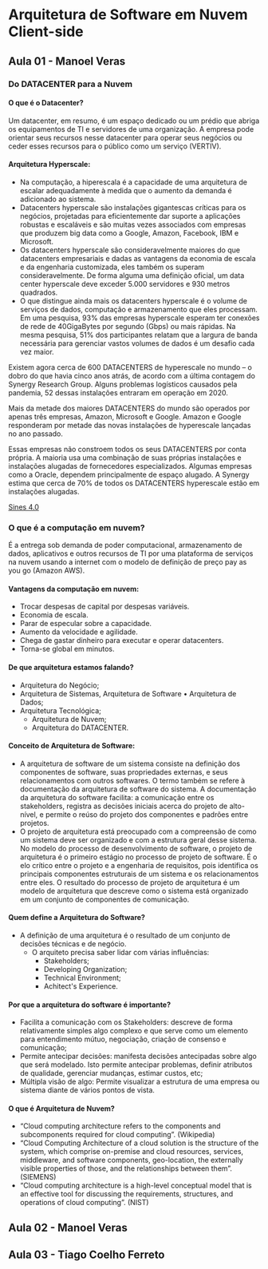 # Arquitetura de Software em Nuvem Client-side

## Aula 01 - Manoel Veras

### Do DATACENTER para a Nuvem

#### O que é o Datacenter?
Um datacenter, em resumo, é um espaço dedicado ou um prédio que abriga os equipamentos de TI e servidores de uma organização. A empresa pode orientar seus recursos nesse datacenter para operar seus negócios ou ceder esses recursos para o público como um serviço (VERTIV).

#### Arquitetura Hyperscale:
- Na computação, a hiperescala é a capacidade de uma arquitetura de escalar adequadamente à medida que o aumento da demanda é adicionado ao sistema.
- Datacenters hyperscale são instalações gigantescas críticas para os negócios, projetadas para eficientemente dar suporte a aplicações robustas e escaláveis e são muitas vezes associados com empresas que produzem big data como a Google, Amazon, Facebook, IBM e Microsoft.
- Os datacenters hyperscale são consideravelmente maiores do que datacenters empresariais e dadas as vantagens da economia de escala e da engenharia customizada, eles também os superam consideravelmente. De forma alguma uma definição oficial, um data center hyperscale deve exceder 5.000 servidores e 930 metros quadrados.
- O que distingue ainda mais os datacenters hyperscale é o volume de serviços de dados, computação e armazenamento que eles processam. Em uma pesquisa, 93% das empresas hyperscale esperam ter conexões de rede de 40GigaBytes por segundo (Gbps) ou mais rápidas. Na mesma pesquisa, 51% dos participantes relatam que a largura de banda necessária para gerenciar vastos volumes de dados é um desafio cada vez maior.

Existem agora cerca de 600 DATACENTERS de hyperescale no mundo – o dobro do que havia cinco anos atrás, de acordo com a última contagem do Synergy Research Group. Alguns problemas logísticos causados ​​pela pandemia, 52 dessas instalações entraram em operação em 2020.

Mais da metade dos maiores DATACENTERS do mundo são operados por apenas três empresas, Amazon, Microsoft e Google. Amazon e Google responderam por metade das novas instalações de hyperescale lançadas no ano passado.

Essas empresas não constroem todos os seus DATACENTERS por conta própria. A maioria usa uma combinação de suas próprias instalações e instalações alugadas de fornecedores especializados. Algumas empresas como a Oracle, dependem principalmente de espaço alugado. A Synergy estima que cerca de 70% de todos os DATACENTERS hyperescale estão em instalações alugadas.

[Sines 4.0](https://www.youtube.com/watch?v=nVGCKp1K8_U)

### O que é a computação em nuvem?

É a entrega sob demanda de poder computacional, armazenamento de dados, aplicativos e outros recursos de TI por uma plataforma de serviços na nuvem usando a internet com o modelo de definição de preço pay as you go (Amazon AWS).

#### Vantagens da computação em nuvem:
- Trocar despesas de capital por despesas variáveis.
- Economia de escala.
- Parar de especular sobre a capacidade.
- Aumento da velocidade e agilidade.
- Chega de gastar dinheiro para executar e operar datacenters.
- Torna-se global em minutos.

#### De que arquitetura estamos falando?
- Arquitetura do Negócio;
- Arquitetura de Sistemas, Arquitetura de Software • Arquitetura de Dados;
- Arquitetura Tecnológica;
  - Arquitetura de Nuvem;
  - Arquitetura do DATACENTER.
 
#### Conceito de Arquitetura de Software:
- A arquitetura de software de um sistema consiste na definição dos componentes de software, suas propriedades externas, e seus relacionamentos com outros softwares. O termo também se refere à documentação da arquitetura de software do sistema. A documentação da arquitetura do software facilita: a comunicação entre os stakeholders, registra as decisões iniciais acerca do projeto de alto-nível, e permite o reúso do projeto dos componentes e padrões entre projetos.
- O projeto de arquitetura está preocupado com a compreensão de como um sistema deve ser organizado e com a estrutura geral desse sistema. No modelo do processo de desenvolvimento de software, o projeto de arquitetura é o primeiro estágio no processo de projeto de software. É o elo crítico entre o projeto e a engenharia de requisitos, pois identifica os principais componentes estruturais de um sistema e os relacionamentos entre eles. O resultado do processo de projeto de arquitetura é um modelo de arquitetura que descreve como o sistema está organizado em um conjunto de componentes de comunicação.

#### Quem define a Arquitetura do Software?
- A definição de uma arquitetura é o resultado de um conjunto de decisões técnicas e de negócio.
  - O arquiteto precisa saber lidar com várias influências:
    - Stakeholders;
    - Developing Organization;
    - Technical Environment;
    - Achitect's Experience.

#### Por que a arquitetura do software é importante?
- Facilita a comunicação com os Stakeholders: descreve de forma relativamente simples algo complexo e que serve como um elemento para entendimento mútuo, negociação, criação de consenso e comunicação;
- Permite antecipar decisões: manifesta decisões antecipadas sobre algo que será modelado. Isto permite antecipar problemas, definir atributos de qualidade, gerenciar mudanças, estimar custos, etc;
- Múltipla visão de algo: Permite visualizar a estrutura de uma empresa ou sistema diante de vários pontos de vista.

#### O que é Arquitetura de Nuvem?
- “Cloud computing architecture refers to the components and subcomponents required for cloud computing”. (Wikipedia)
- “Cloud Computing Architecture of a cloud solution is the structure of the system, which comprise on-premise and cloud resources, services, middleware, and software components, geo-location, the externally visible properties of those, and the relationships between them”. (SIEMENS)
- “Cloud computing architecture is a high-level conceptual model that is an effective tool for discussing the requirements, structures, and operations of cloud computing”. (NIST)

## Aula 02 - Manoel Veras

## Aula 03 - Tiago Coelho Ferreto
